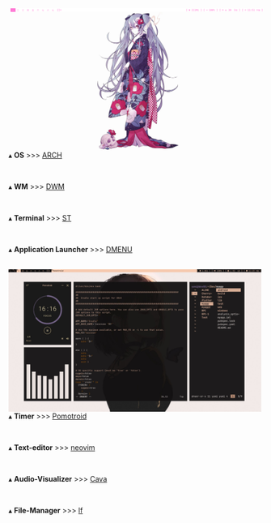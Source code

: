 <img src='Desktop.png' align='right' width='500px'/>
   
   ▴ **OS** >>> [ARCH](https://archlinux.org/)
   
   <br>
   
   ▴ **WM** >>> [DWM](https://dwm.suckless.org/)
   
   <br>
   
   ▴ **Terminal** >>> [ST](https://st.suckless.org/)
   
   <br>
   
   ▴ **Application Launcher** >>> [DMENU](https://github.com/davatorium/rofi)
   
   <br>
   
<img src='W-Space.jpg' align='left' width='500px'/>

   <br>

   ▴ **Timer** >>> [Pomotroid](https://splode.github.io/pomotroid/)
   
   <br>
   
   ▴ **Text-editor** >>> [neovim](https://neovim.io/)
   
   <br>
   
   ▴ **Audio-Visualizer** >>> [Cava](https://github.com/karlstav/cava/)
   
   <br>
   
   ▴ **File-Manager** >>> [lf](https://github.com/gokcehan/lf/)
   
